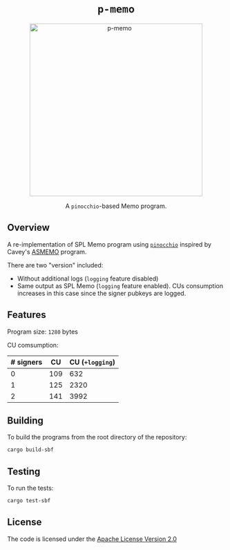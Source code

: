 <h1 align="center">
  <code>p-memo</code>
</h1>
<p align="center">
  <img width="400" alt="p-memo" src="https://github.com/user-attachments/assets/892da91c-71e8-4ed9-b3cc-b0b97f29ac2e" />
</p>
<p align="center">
  A <code>pinocchio</code>-based Memo program.
</p>

## Overview

A re-implementation of SPL Memo program using [`pinocchio`](https://github.com/anza-xyz/pinocchio) inspired by Cavey's [ASMEMO](https://x.com/cavemanloverboy/status/1898416863056384402) program.

There are two "version" included:
* Without additional logs (`logging` feature disabled)
* Same output as SPL Memo (`logging` feature enabled). CUs consumption increases in this case since the signer pubkeys are logged.

## Features

Program size: `1280` bytes

CU comsumption:

| \# signers |  CU |  CU (`+logging`) |
| ---------- | --- | ---------------- |
| 0          | 109 | 632              |
| 1          | 125 | 2320             |
| 2          | 141 | 3992             |

## Building

To build the programs from the root directory of the repository:
```bash
cargo build-sbf
```

## Testing

To run the tests:
```bash
cargo test-sbf
```

## License

The code is licensed under the [Apache License Version 2.0](LICENSE)
